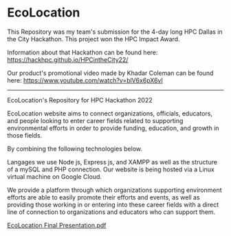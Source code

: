 # EcoLocation
This Repository was my team's submission for the 4-day long HPC Dallas in the City Hackathon. This project won the HPC Impact Award.

Information about that Hackathon can be found here: https://hackhpc.github.io/HPCintheCity22/

Our product's promotional video made by Khadar Coleman can be found here: https://www.youtube.com/watch?v=blV6x6pX6vI

------

EcoLocation's Repository for HPC Hackathon 2022

EcoLocation website aims to connect organizations, officials, educators, and people looking to enter career fields related to supporting environmental efforts in order to provide funding, education, and growth in those fields.

By combining the following technologies below.


Langages we use Node js, Express js, and XAMPP as well as the structure of a mySQL and PHP connection.
Our website is being hosted via a Linux virtual machine on Google Cloud.


We provide a platform through which organizations supporting environment efforts are able to easily promote their efforts and events, as well as providing those working in or entering into these career fields with a direct line of connection to organizations and educators who can support them.



[EcoLocation Final Presentation.pdf](https://github.com/ak007777/EcoLocation/files/9956458/EcoLocation.Final.Presentation.pdf)
